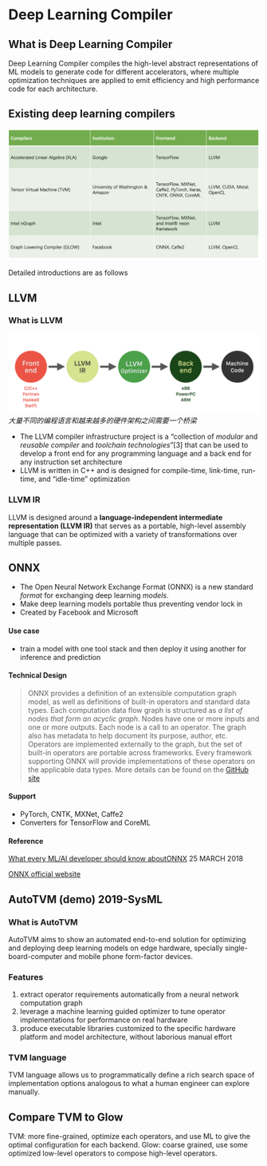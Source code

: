 # Deep Learning Compiler
## What is Deep Learning Compiler

Deep Learning Compiler compiles the high-level abstract representations of ML models to generate code for different accelerators, where multiple optimization techniques are applied to emit efficiency and high performance code for each architecture.

## Existing deep learning compilers

![image-20190718123041800](assets/image-20190718123041800.png)

Detailed introductions are as follows

## LLVM

### What is LLVM

![image-20190718123052828](assets/image-20190718123052828.png)
*大量不同的编程语言和越来越多的硬件架构之间需要一个桥梁*

* The LLVM compiler infrastructure project is a “collection of *modular* and *reusable compiler* and *toolchain technologies*”[3] that can be used to develop a front end for any programming language and a back end for any instruction set architecture
* LLVM is written in C++ and is designed for compile-time, link-time, run-time, and “idle-time” optimization

### LLVM IR

LLVM is designed around a **language-independent intermediate representation (LLVM IR)** that serves as a portable, high-level assembly language that can be optimized with a variety of transformations over multiple passes.



## ONNX

* The Open Neural Network Exchange Format (ONNX) is a new standard *format* for exchanging deep learning *models*.
* Make deep learning models portable thus preventing vendor lock in
* Created by Facebook and Microsoft

#### Use case

* train a model with one tool stack and then deploy it using another for  inference and prediction

#### Technical Design

> ONNX provides a definition of an extensible computation graph model, as well as definitions of built-in operators and standard data types.
> Each computation data flow graph is structured as _a list of nodes that form an acyclic graph_. Nodes have one or more inputs and one or more outputs. Each node is a call to an operator. The graph also has metadata to help document its purpose, author, etc.
> Operators are implemented externally to the graph, but the set of built-in operators are portable across frameworks. Every framework supporting ONNX will provide implementations of these operators on the applicable data types.
> More details can be found on the [GitHub site](https://github.com/onnx/onnx) 

#### Support

* PyTorch, CNTK, MXNet, Caffe2
* Converters for TensorFlow and CoreML

#### Reference

 [What every ML/AI developer should know aboutONNX](https://blog.paperspace.com/what-every-ml-ai-developer-should-know-about-onnx/)  25 MARCH 2018

[ONNX official website](https://onnx.ai/about) 



## AutoTVM (demo) 2019-SysML

### What is AutoTVM

AutoTVM aims to show an automated end-to-end solution for optimizing and deploying deep learning models on edge hardware, specially single-board-computer and mobile phone form-factor devices.

### Features

1. extract operator requirements automatically from a neural network computation graph
2. leverage a machine learning guided optimizer to tune operator implementations for performance on real hardware
3. produce executable libraries customized to the specific hardware platform and model architecture, without laborious manual effort

### TVM language

 TVM language allows us to programmatically define a rich search space of implementation options analogous to what a human engineer can explore manually. 
 
 ## Compare TVM to Glow
 TVM: more fine-grained, optimize each operators, and use ML to give the optimal configuration for each backend.
 Glow: coarse grained, use some optimized low-level operators to compose high-level operators.
